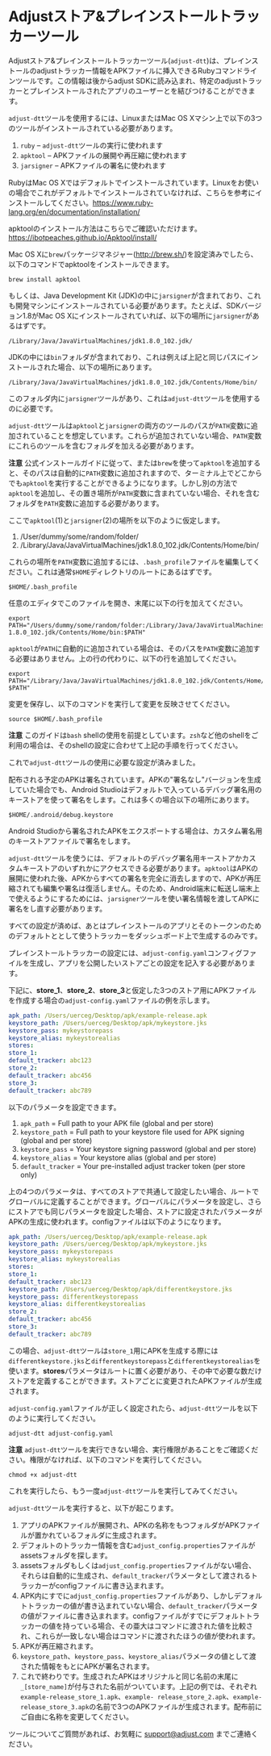 # Adjustストア&プレインストールトラッカーツール

Adjustストア&プレインストールトラッカーツール(`adjust-dtt`)は、プレインストールのadjustトラッカー情報をAPKファイルに挿入できるRubyコマンドラインツールです。この情報は後からadjust SDKに読み込まれ、特定のadjustトラッカーとプレインストールされたアプリのユーザーとを結びつけることができます。

`adjust-dtt`ツールを使用するには、LinuxまたはMac OS Xマシン上で以下の3つのツールがインストールされている必要があります。

1. `ruby` – `adjust-dtt`ツールの実行に使われます
2. `apktool` – APKファイルの展開や再圧縮に使われます
3. `jarsigner` – APKファイルの署名に使われます

RubyはMac OS Xではデフォルトでインストールされています。Linuxをお使いの場合でこれがデフォルトでインストールされていなければ、こちらを参考にインストールしてください。https://www.ruby-lang.org/en/documentation/installation/

apktoolのインストール方法はこちらでご確認いただけます。 https://ibotpeaches.github.io/Apktool/install/

Mac OS Xに`brew`パッケージマネジャー(http://brew.sh/)を設定済みでしたら、以下のコマンドでapktoolをインストールできます。

```
brew install apktool
```

もしくは、Java Development Kit (JDK)の中に`jarsigner`が含まれており、これも開発マシンにインストールされている必要があります。たとえば、SDKバージョン1.8がMac OS Xにインストールされていれば、以下の場所に`jarsigner`があるはずです。

```
/Library/Java/JavaVirtualMachines/jdk1.8.0_102.jdk/
```

JDKの中には`bin`フォルダが含まれており、これは例えば上記と同じパスにインストールされた場合、以下の場所にあります。

```
/Library/Java/JavaVirtualMachines/jdk1.8.0_102.jdk/Contents/Home/bin/
```

このフォルダ内に`jarsigner`ツールがあり、これは`adjust-dtt`ツールを使用するのに必要です。

`adjust-dtt`ツールは`apktool`と`jarsigner`の両方のツールのパスが`PATH`変数に追加されていることを想定しています。これらが追加されていない場合、`PATH`変数にこれらのツールを含むフォルダを加える必要があります。

**注意** 公式インストールガイドに従って、または`brew`を使って`apktool`を追加すると、そのパスは自動的に`PATH`変数に追加されますので、ターミナル上でどこからでも`apktool`を実行することができるようになります。しかし別の方法で`apktool`を追加し、その置き場所が`PATH`変数に含まれていない場合、それを含むフォルダを`PATH`変数に追加する必要があります。

ここで`apktool`(1)と`jarsigner`(2)の場所を以下のように仮定します。

1. /User/dummy/some/random/folder/
2. /Library/Java/JavaVirtualMachines/jdk1.8.0_102.jdk/Contents/Home/bin/

これらの場所を`PATH`変数に追加するには、`.bash_profile`ファイルを編集してください。これは通常`$HOME`ディレクトリのルートにあるはずです。

```
$HOME/.bash_profile
```

任意のエディタでこのファイルを開き、末尾に以下の行を加えてください。

```
export PATH="/Users/dummy/some/random/folder:/Library/Java/JavaVirtualMachines/jdk 1.8.0_102.jdk/Contents/Home/bin:$PATH"
```

`apktool`が`PATH`に自動的に追加されている場合は、そのパスを`PATH`変数に追加する必要はありません。上の行の代わりに、以下の行を追加してください。

```
export PATH="/Library/Java/JavaVirtualMachines/jdk1.8.0_102.jdk/Contents/Home/bin: $PATH"
```

変更を保存し、以下のコマンドを実行して変更を反映させてください。

```
source $HOME/.bash_profile
```

**注意** このガイドは`bash` shellの使用を前提としています。`zsh`など他のshellをご利用の場合は、そのshellの設定に合わせて上記の手順を行ってください。

これで`adjust-dtt`ツールの使用に必要な設定が済みました。

配布される予定のAPKは署名されています。APKの"署名なし"バージョンを生成していた場合でも、Android Studioはデフォルトで入っているデバッグ署名用のキーストアを使って署名をします。これは多くの場合以下の場所にあります。

```
$HOME/.android/debug.keystore
```

Android Studioから署名されたAPKをエクスポートする場合は、カスタム署名用のキーストアファイルで署名をします。

`adjust-dtt`ツールを使うには、デフォルトのデバッグ署名用キーストアかカスタムキーストアのいずれかにアクセスできる必要があります。`apktool`はAPKの展開に使われた後、APKからすべての署名を完全に消去しますので、APKが再圧縮されても編集や署名は復活しません。そのため、Android端末に転送し端末上で使えるようにするためには、`jarsigner`ツールを使い署名情報を渡してAPKに署名をし直す必要があります。

すべての設定が済めば、あとはプレインストールのアプリとそのトークンのためのデフォルトととして使うトラッカーをダッシュボード上で生成するのみです。

プレインストールトラッカーの設定には、`adjust-config.yaml`コンフィグファイルを生成し、アプリを公開したいストアごとの設定を記入する必要があります。

下記に、**store_1**、**store_2**、**store_3**と仮定した3つのストア用にAPKファイルを作成する場合の`adjust-config.yaml`ファイルの例を示します。

```yaml
apk_path: /Users/uerceg/Desktop/apk/example-release.apk
keystore_path: /Users/uerceg/Desktop/apk/mykeystore.jks
keystore_pass: mykeystorepass
keystore_alias: mykeystorealias
stores:
store_1:
default_tracker: abc123
store_2:
default_tracker: abc456
store_3:
default_tracker: abc789
```

以下のパラメータを設定できます。

1. `apk_path` = Full path to your APK file (global and per store)
2. `keystore_path` = Full path to your keystore file used for APK signing (global and per store)
3. `keystore_pass` = Your keystore signing password (global and per store)
4. `keystore_alias` = Your keystore alias (global and per store)
5. `default_tracker` = Your pre-installed adjust tracker token (per store only)

上の4つのパラメータは、すべてのストアで共通して設定したい場合、ルートでグローバルに定義することができます。グローバルにパラメータを設定し、さらにストアでも同じパラメータを設定した場合、ストアに設定されたパラメータがAPKの生成に使われます。configファイルは以下のようになります。

```yaml
apk_path: /Users/uerceg/Desktop/apk/example-release.apk
keystore_path: /Users/uerceg/Desktop/apk/mykeystore.jks
keystore_pass: mykeystorepass
keystore_alias: mykeystorealias
stores:
store_1:
default_tracker: abc123
keystore_path: /Users/uerceg/Desktop/apk/differentkeystore.jks
keystore_pass: differentkeystorepass
keystore_alias: differentkeystorealias
store_2:
default_tracker: abc456
store_3:
default_tracker: abc789
```

この場合、`adjust-dtt`ツールは`store_1`用にAPKを生成する際には`differentkeystore.jks`と`differentkeystorepass`と`differentkeystorealias`を使います。**stores**パラメータはルートに置く必要があり、その中で必要な数だけストアを定義することができます。ストアごとに変更されたAPKファイルが生成されます。

`adjust-config.yaml`ファイルが正しく設定されたら、`adjust-dtt`ツールを以下のように実行してください。

```
adjust-dtt adjust-config.yaml
```

**注意** `adjust-dtt`ツールを実行できない場合、実行権限があることをご確認ください。権限がなければ、以下のコマンドを実行してください。

```
chmod +x adjust-dtt
```

これを実行したら、もう一度`adjust-dtt`ツールを実行してみてください。

`adjust-dtt`ツールを実行すると、以下が起こります。

1. アプリのAPKファイルが展開され、APKの名称をもつフォルダがAPKファイルが置かれているフォルダに生成されます。
2. デフォルトのトラッカー情報を含む`adjust_config.properties`ファイルがassetsフォルダを探します。
3. assetsフォルダもしくは`adjust_config.properties`ファイルがない場合、それらは自動的に生成され、`default_tracker`パラメータとして渡されるトラッカーがconfigファイルに書き込まれます。
4. APK内にすでに`adjust_config.properties`ファイルがあり、しかしデフォルトトラッカーの値が書き込まれていない場合、`default_tracker`パラメータの値がファイルに書き込まれます。configファイルがすでにデフォルトトラッカーの値を持っている場合、その亜大はコマンドに渡された値を比較され、これらが一致しない場合はコマンドに渡されたほうの値が使われます。
5. APKが再圧縮されます。
6. `keystore_path`、`keystore_pass`、`keystore_alias`パラメータの値として渡された情報をもとにAPKが署名されます。
7. これで終わりです。生成されたAPKはオリジナルと同じ名前の末尾に`_[store_name]`が付与された名前がついています。上記の例では、それぞれ`example-release_store_1.apk`、`example- release_store_2.apk`、`example-release_store_3.apk`の名前で3つのAPKファイルが生成されます。配布前にご自由に名称を変更してください。

ツールについてご質問があれば、お気軽に support@adjust.com までご連絡ください。
